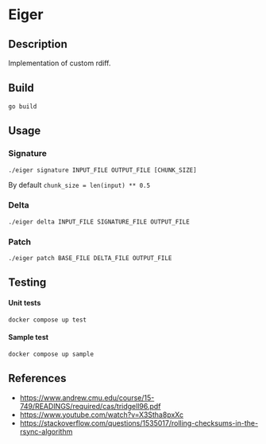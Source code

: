 # Eiger

## Description

Implementation of custom rdiff.

## Build

```
go build
```

## Usage

### Signature
```
./eiger signature INPUT_FILE OUTPUT_FILE [CHUNK_SIZE]
```
By default `chunk_size = len(input) ** 0.5`

### Delta
```
./eiger delta INPUT_FILE SIGNATURE_FILE OUTPUT_FILE
```

### Patch

```
./eiger patch BASE_FILE DELTA_FILE OUTPUT_FILE
```

## Testing

#### Unit tests
```
docker compose up test
```

#### Sample test
```
docker compose up sample
```

## References
* https://www.andrew.cmu.edu/course/15-749/READINGS/required/cas/tridgell96.pdf
* https://www.youtube.com/watch?v=X3Stha8pxXc
* https://stackoverflow.com/questions/1535017/rolling-checksums-in-the-rsync-algorithm
